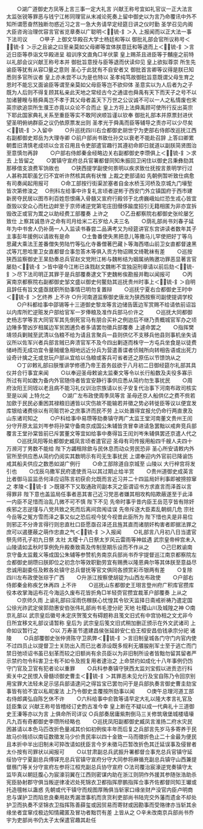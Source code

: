 <!-- { "loadSidebar": true } -->
　　○湖广道御史方凤等上言三事一定大礼言  兴献王称号宜如礼官议一正大法言太监张锐等罪恶与钱宁江彬同理官从末减论死奏上留中御史以为言乃命覆讯中外不知所谓愿奋然独断勿惑近习之言一急大务请早定经筵日讲之仪时勤  圣学召见内阁大臣咨询治理优容言官省览章奏以广聪明＜锍-釒＞入  上报闻而以正大法一事下法司议
　　○甲子  上御文华殿召大学士杨廷和等以  御批礼部会官所议称号＜锍-釒＞示之且谕之曰至亲莫如父母卿等宜体朕意廷和等退而上＜锍-釒＞言近日臣等恭诣文华殿进呈  祖训序文直角□羊伏蒙  皇上赐茶且进臣等于黼座之前特以礼部会议兴献王称号本并  御批旨意授与臣等退而伏读仰见  皇上欲拟尊崇  所生先谕臣等犹有从容□量之意则  圣心于此犹有不自安者又  御批首言卿等议得是朕已知悉则多官所议者  皇上亦未尝不以为是也特以  圣孝纯笃故御批旨意既谓父母生育之恩时不能忘又面谕臣等谓至亲莫如父母臣等岂不欲仰体  圣意实以为人后者为之子既为人后则不得复顾其私亲此天地之常经古今之通谊也舜禹有天下而天子之号不以加诸瞽瞍与鲧舜禹岂不孝于其父母者盖天下万世之公议诚不可以一人之私情废也宋英宗欲追崇所生濮王亦竟以众论不合而止  皇上方将上法舜禹顾可使所行反出英宗下耶此国家典礼关系至重臣等实不敢阿谀顺旨谨以钦奉  御批礼部本并原票封进伏望圣明俯纳群臣之议仍依原票发出则  圣孝光于舜禹而臣等辅导之责亦可以少尽矣＜锍-釒＞入留中
　　○升巡抚四川右佥都御史胡世宁为吏部右侍郎改巡抚江西右副都御史郑岳为大理寺卿
○前户部尚书致仕孙交以衰老不能赴召辞  上答曰卿累朝耆旧清慎老成顷以佥言召用且令吏部遣官趣行其遵初命即日就道以副朕简贤图治至意慎勿再辞
　　○户部右侍郎秦金经略边关右副都御史李瓒俱上＜锍-釒＞求去  上皆留之
　　○罢镇守宣府总兵官署都督同知朱振回卫闲住以御史吕秉彝劾其那移借支浪费军饷故也
　　○狭西提学副使何景明以疾求致仕抚按言景明学行过人甚称其职虽乞归不宜听许然核其病有状惟  上裁之吏部请如  先朝例暂听致仕病愈有司奏闻起用报可
　　○命工部按行街渠淤塞者自金水桥玉河桥及京城九门壕堑皆次第修浚之
　○刑科左给事中许复礼言顷者逆彬于西安门外立镇国府于西市建新房夺民居以图市利百姓怨恨痛入骨髓又宣府行殿邻于北虏巍峨灿烂恐生戎心皆宜亟毁以安众心而杜边衅至于京师诸逆党第宅庄田僣侈踰度招引无籍相匿为非亦宜拆毁改正或官为鬻之以助经费工部覆奏  上许之
　　○乙丑都察院右都御史张纶屡乞致仕  上察其诚恳许之命有司月给米二石岁给人夫三名
　　○荫礼部尚书刘春子延年为中书舍人仍补荫一人入监读书春尝二品满考又为经筵讲官东宫讲读者数年其子主事彭年援例以请故有是命
　　○土鲁番使失黑把息儿等撒马儿罕使把好丁等乌思藏大乘法王差番僧失劳陆竹等弘化寺番僧著巴藏卜等海西塔山前卫女直都督速黑忒等兀思哈里卫女直都督佥事忽答木等俱入贡方物诏赐文绮靴袜有差
　　○巡按狭西监察御史王杲劾奏总兵官赵文党附江彬与魏彬结为姻属纳贿邀功罪恶显著言官屡劾＜锍-釒＞皆中寝今江彬已诛戮赵文魏彬不宜独逭刑章请以前后劾＜锍-釒＞尽下法司明正其罪于是兵部覆奏逮文下吏魏彬俟勘报并鞫以闻报可
　　○丙寅南京都察院右副都御史邹文盛以御史何鳌劾其巡抚贵州时事上＜锍-釒＞自明且辞任有旨文盛亟就职所劾事情已明勿复置辩
　　○巡抚宁夏右佥都御史王时中＜锍-釒＞乞终养  上不许
○升河南道监察御史唐龙为狭西按察司副使提调学校
　　○户科都给事中邵锡等十三道御史黎龙等言边储告匮边军赏赐不给请依前诏旨以内库所贮逆赃发户部给官军一岁俸粮及准作兵部马价许之
　　○巡抚大同都御史杨志学等言大同官军其先倒死官马有朋合买补之例迨后不继乃责概城官军办之顷边陲多警凶岁相属边军贫困逋负者多请罢勿徵兵部覆奏  上遽命罢之
　　○指挥樊靖领兵剿贼至武清以刍粮不给为请且言聚兵一县则供亿不支移兵他县则事机坐失请议所以佐军兴者兵部言贼已奔溃官军不及今四出剿逐而株守一方屯兵坐食是以徒费储峙而无成功宜令量贼缓急相地远近分兵为营遣善谍者侦贼所向转相告语或出死力设奇计擒之无或怠玩户部从宜给以刍粮或客兵可省者还之原伍以节馈饷从之
　　○丁卯敕礼部曰朕惟讲学修德乃帝王首务兹欲于八月初二日御经筵尔礼部其具仪并合行事宜来闻
　　○以奉迎圣母敕谕太监秦文等令以长行船数及夫役多寡示所过有司如数为备内外官随侍者皆宜安静行事供应悉从简约勿生事扰民
　　○周府汝阳王同铚以老且病不能习礼仪训治宗族请以长子安复代治事下河南布政司核实至是以闻  上特允之
　　○湖广左布政使周季凤等言  圣母还京人船供亿之费不赀若加歛于民民必重困其禄粮旧逋皆以灾伤故不能输若并徵之势必转徙臣等议以便宜发库银给诸费徐以有司赃罚补之庶事济而民不劳  上以处置得宜报允仍命行两直隶及山东诸司知之
　　○户科给事中易瓒等劾奏镇守两广太监王堂河南董文贵州王闰分守开原太监刘岑参将孙棠守备南京成国公朱辅皆贪冒幸进请急罢黜以戒奔竞兵部覆言王堂孙棠皆前已斥罢董文等宜如给事中奏得旨王闰刘岑朱辅俱罢还京遣人代之
　　○巡抚凤阳等处都御史臧凤言顷者遣官迎  圣母有司传报用船四千艘人夫四十万濒河丁男数不能给  陛下方蠲租除歛与民休息而动众劳民恐非  圣心所安请敕内外官所至供应悉从简约仍阅实其数明示有司无生事扰民  上谓奉迎内外官前已降谕饬戒其船夫供应之数悉如湖广例行
　　○命工部除道自京城至  山陵以  大行梓宫将发引也
　　○戊辰乌撒军民府遣使贡马以其过期止给半赏
　　○贵州道御史成英言比者御马监监丞何泽应诏陈言初获俞允既而言近习并二十四监局奸利事即被搒掠窜之  孝陵＜锍-釒＞既寝不下又取通政司副本灭之臣谓诏书方求直言而泽首以言得罪非  陛下意也盖监局任事者恶其害己近习党恶者嫌其相攻构陷欺蔽遂至于此泽一内臣不足惜而治乱几微不可不慎  陛下不见  先帝时事乎昔内臣王岳范亨皆有除奸疾邪之志逆瑾与八党共致之死而后离间宫闱诖误  先帝斥逐大臣紊乱朝纲几危  宗社今岳等之冤方雪而泽之事又似之恐后视今犹今视昔此臣所为  陛下惜也夫是非易位则邪正不分谗言得行则忠直杜口臣愿亟召泽还且旌其直而诸朋奸构害者即据法罪之庶可以遏壅蔽之萌作忠直之气＜锍-釒＞入报闻
　　○礼部言八月初八日当遣官祭先师孔子初九日祭  太社  太稷十八日祭太岁风云雷雨等神兹遇  武宗皇帝梓宫未入山陵请如孟秋时享例免升殿奏致斋及传制至期乐设而不作从之
　　○己巳敕谕南京守备太监戴义等成国公朱辅等参赞机务南京兵部尚书乔宇提督巡江南京都察院左佥都御史胡瓒曰朕即位之初念尔等效职勤劳宜有赐赉以隆恩典尔等其体朕至意益尽忠诚用副委任及敕各处镇守总兵督抚等官文俱同各颁赏彩币银两有差
　　○复除四川左布政使张琮于广西
　　○升浙江按察使胡锭为山西左布政使
　　○户部右侍郎秦金称疾乞休再四  上不许
　　○巡抚山东都御史王珝言登州府广积库官攒库役本收掌海运布花今海运久废布花皆折角□羊轻赍官攒宜裁革户部覆奏  上从之
　　○京师久雨  上谕礼部曰淫雨伤稼朕心忧惶其令钦天监择日斋戒祈祷乃遣定国公徐光祚武定侯郭勋惠安伯张伟礼部尚书毛澄分祀  天地  社稷山川及城隍之神
○南京礼部以  武宗皇后徽号未定庆贺笺文有碍题称且笺文旧式有中宫协相之文尤非今日所宜移文礼部议请暂称  皇后为  武宗皇后笺文旧式稍加删正颁示在外文武诸司  上命如议暂行之
　　○以  万寿圣节遣建昌侯张延龄安仁伯王桓安昌伯钱承宗分祀  诸陵
　　○兵部覆御史张仲贤陈守卫夙弊＜锍-釒＞言旧制皇城各门守门内官内使不过四员止以提督卫士关防出入而已比者添设既多规利无餍朘削军士至于逃亡而门禁日弛顷诏书虽已刬革而较之旧额尚有余员臣以为非旧制所设者皆黜勿留其留者严示禁约勿令科害卫士有不如令及觊复用者逮治之  上命禁约如成化十八年事例仍饬守门官及卫官有犯者论以重罪
　　○兵科参奏镇守狭西太监刘宝假以进贡恣行科索关中之民恨入骨髓顷御史曹圭＜锍-釒＞其罪恶未见允行及宝自陈乃令回京别用宝罪大法轻未足示惩兵部请逮问之得旨宝已罢勿问于是兵部执奏言御史曹圭劾宝事皆有验不宜以私昵废法  上乃令御史圭覆按所劾事以闻
　　○庚午总理河道工部右侍郎龚弘自陈乞休不许
　　○六科给事中俞敦等请早定大礼以隆大孝言礼官及廷臣集议  兴献王称号皆稽经订史酌古准今幸  皇上断在不疑以成一代典礼十三道御史王溱等亦以为言  上俱命所司详议
○兵部奏居庸紫荆倒马三关修筑墩堡城楼墙壕凡九百有奇都御史李瓒所经略也
　　○巡抚凤阳副都御史臧凤言淮扬二府水灾民困甚请以本色马匹改折色量减其价如初例俟丰年而后复之兵部言先岁马多寄养于民故马价贱顷以南征数徵发马少价贵民率以四十金致一马而徵折色止二十金最为便民且本折中半出旧制未可猝改请如抚臣言今岁未徵马匹暂改折色其迁延误事及侵冒者太仆按有司罪状以闻报可
　　○以甘肃副总兵武振升署都督佥事充总兵官镇守延绥协守宁夏副总兵傅铎充总兵官镇守宣府分守大同参将麻循充副总兵镇守山西兼提督鴈门等关分守宣府左参将江桓充副总兵协守宣府
○法司覆治宸濠逆党奏镇守太监毕真以朝廷腹心为宸濠羽翼在江西则密谋内助在浙江则阴作外援其参随张浩助杀宪臣胁射郡守俱当叛逆律凌迟处死锦衣卫都指挥廖鹏指挥佥事齐佐都督同知王瓛或托造氊帐以蛊惑  先朝或代干镇守而规图厚贿俱当斩家口缘坐财产没官内臣卢明商忠与谋护卫而陷忠良秦用赵秀漏泄事机而贪货利吏部尚书陆完交外藩而遗金不却处护卫而执奏不坚锦衣卫指挥陈善薛玺或因贸易而寄财或因勘事而受赂律亦当斩其余缘坐者宜窜戍极边知情藏匿及冒功者黜罚有差  上皆从之
○辛未改南京兵部尚书乔宇为吏部尚书仍太子太保遣官趣其赴任
